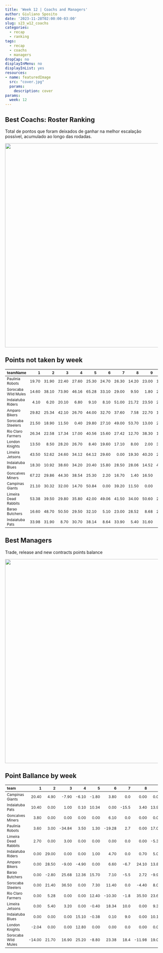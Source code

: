 ```yaml
---
title: 'Week 12 | Coachs and Managers'
author: Giuliano Sposito
date: '2023-11-28T02:00:00-03:00'
slug: s23_w12_coachs
categories:
  - recap
  - ranking
tags:
  - recap
  - coachs
  - managers
dropCap: no
displayInMenu: no
displayInList: yes
resources:
- name: featuredImage
  src: "cover.jpg"
  params:
    description: cover
params:
  week: 12
---
```

<script src="{{< blogdown/postref >}}index_files/kePrint/kePrint.js"></script>
<link href="{{< blogdown/postref >}}index_files/lightable/lightable.css" rel="stylesheet" />
<script src="{{< blogdown/postref >}}index_files/kePrint/kePrint.js"></script>
<link href="{{< blogdown/postref >}}index_files/lightable/lightable.css" rel="stylesheet" />

<!--more-->



## Best Coachs: Roster Ranking

Total de pontos que foram deixados de ganhar na melhor escalação possível, acumulado ao longo das rodadas.

<img src="{{< blogdown/postref >}}index_files/figure-html/bestCoachChart-1.png" width="672" />

## Points not taken by week

<table class="table" style="font-size: 12px; margin-left: auto; margin-right: auto;">
 <thead>
  <tr>
   <th style="text-align:left;"> teamName </th>
   <th style="text-align:right;"> 1 </th>
   <th style="text-align:right;"> 2 </th>
   <th style="text-align:right;"> 3 </th>
   <th style="text-align:right;"> 4 </th>
   <th style="text-align:right;"> 5 </th>
   <th style="text-align:right;"> 6 </th>
   <th style="text-align:right;"> 7 </th>
   <th style="text-align:right;"> 8 </th>
   <th style="text-align:right;"> 9 </th>
   <th style="text-align:right;"> 10 </th>
   <th style="text-align:right;"> 11 </th>
   <th style="text-align:right;"> 12 </th>
  </tr>
 </thead>
<tbody>
  <tr>
   <td style="text-align:left;"> Paulinia Robots </td>
   <td style="text-align:right;"> 19.70 </td>
   <td style="text-align:right;"> 31.90 </td>
   <td style="text-align:right;"> 22.40 </td>
   <td style="text-align:right;"> 27.60 </td>
   <td style="text-align:right;"> 25.30 </td>
   <td style="text-align:right;"> 24.70 </td>
   <td style="text-align:right;"> 26.30 </td>
   <td style="text-align:right;"> 14.20 </td>
   <td style="text-align:right;"> 23.00 </td>
   <td style="text-align:right;"> 19.70 </td>
   <td style="text-align:right;"> 10.60 </td>
   <td style="text-align:right;"> 24.90 </td>
  </tr>
  <tr>
   <td style="text-align:left;"> Sorocaba Wild Mules </td>
   <td style="text-align:right;"> 14.60 </td>
   <td style="text-align:right;"> 38.10 </td>
   <td style="text-align:right;"> 73.90 </td>
   <td style="text-align:right;"> 46.16 </td>
   <td style="text-align:right;"> 65.28 </td>
   <td style="text-align:right;"> 33.10 </td>
   <td style="text-align:right;"> 29.00 </td>
   <td style="text-align:right;"> 9.50 </td>
   <td style="text-align:right;"> 1.80 </td>
   <td style="text-align:right;"> 23.10 </td>
   <td style="text-align:right;"> 28.30 </td>
   <td style="text-align:right;"> 4.50 </td>
  </tr>
  <tr>
   <td style="text-align:left;"> Indaiatuba Riders </td>
   <td style="text-align:right;"> 4.10 </td>
   <td style="text-align:right;"> 6.20 </td>
   <td style="text-align:right;"> 20.10 </td>
   <td style="text-align:right;"> 6.80 </td>
   <td style="text-align:right;"> 9.10 </td>
   <td style="text-align:right;"> 8.10 </td>
   <td style="text-align:right;"> 51.00 </td>
   <td style="text-align:right;"> 21.72 </td>
   <td style="text-align:right;"> 23.50 </td>
   <td style="text-align:right;"> 22.36 </td>
   <td style="text-align:right;"> 15.60 </td>
   <td style="text-align:right;"> 5.20 </td>
  </tr>
  <tr>
   <td style="text-align:left;"> Amparo Bikers </td>
   <td style="text-align:right;"> 29.82 </td>
   <td style="text-align:right;"> 25.34 </td>
   <td style="text-align:right;"> 42.10 </td>
   <td style="text-align:right;"> 26.70 </td>
   <td style="text-align:right;"> 44.00 </td>
   <td style="text-align:right;"> 32.70 </td>
   <td style="text-align:right;"> 37.60 </td>
   <td style="text-align:right;"> 7.58 </td>
   <td style="text-align:right;"> 22.70 </td>
   <td style="text-align:right;"> 15.14 </td>
   <td style="text-align:right;"> 25.80 </td>
   <td style="text-align:right;"> 51.10 </td>
  </tr>
  <tr>
   <td style="text-align:left;"> Sorocaba Steelers </td>
   <td style="text-align:right;"> 21.50 </td>
   <td style="text-align:right;"> 18.90 </td>
   <td style="text-align:right;"> 11.50 </td>
   <td style="text-align:right;"> 0.40 </td>
   <td style="text-align:right;"> 29.80 </td>
   <td style="text-align:right;"> 27.10 </td>
   <td style="text-align:right;"> 49.00 </td>
   <td style="text-align:right;"> 53.70 </td>
   <td style="text-align:right;"> 13.00 </td>
   <td style="text-align:right;"> 20.80 </td>
   <td style="text-align:right;"> 27.32 </td>
   <td style="text-align:right;"> 0.90 </td>
  </tr>
  <tr>
   <td style="text-align:left;"> Rio Claro Farmers </td>
   <td style="text-align:right;"> 26.34 </td>
   <td style="text-align:right;"> 22.58 </td>
   <td style="text-align:right;"> 17.34 </td>
   <td style="text-align:right;"> 17.00 </td>
   <td style="text-align:right;"> 40.56 </td>
   <td style="text-align:right;"> 15.60 </td>
   <td style="text-align:right;"> 27.42 </td>
   <td style="text-align:right;"> 12.70 </td>
   <td style="text-align:right;"> 38.30 </td>
   <td style="text-align:right;"> 12.10 </td>
   <td style="text-align:right;"> 21.90 </td>
   <td style="text-align:right;"> 12.00 </td>
  </tr>
  <tr>
   <td style="text-align:left;"> London Knights </td>
   <td style="text-align:right;"> 13.50 </td>
   <td style="text-align:right;"> 8.50 </td>
   <td style="text-align:right;"> 28.20 </td>
   <td style="text-align:right;"> 26.70 </td>
   <td style="text-align:right;"> 8.40 </td>
   <td style="text-align:right;"> 19.60 </td>
   <td style="text-align:right;"> 17.10 </td>
   <td style="text-align:right;"> 8.00 </td>
   <td style="text-align:right;"> 2.00 </td>
   <td style="text-align:right;"> 33.50 </td>
   <td style="text-align:right;"> 0.00 </td>
   <td style="text-align:right;"> 26.10 </td>
  </tr>
  <tr>
   <td style="text-align:left;"> Limeira Jetsons </td>
   <td style="text-align:right;"> 43.50 </td>
   <td style="text-align:right;"> 52.62 </td>
   <td style="text-align:right;"> 24.60 </td>
   <td style="text-align:right;"> 34.12 </td>
   <td style="text-align:right;"> 64.12 </td>
   <td style="text-align:right;"> 29.60 </td>
   <td style="text-align:right;"> 0.00 </td>
   <td style="text-align:right;"> 19.30 </td>
   <td style="text-align:right;"> 40.20 </td>
   <td style="text-align:right;"> 22.78 </td>
   <td style="text-align:right;"> 3.40 </td>
   <td style="text-align:right;"> 20.00 </td>
  </tr>
  <tr>
   <td style="text-align:left;"> Indaiatuba Blues </td>
   <td style="text-align:right;"> 18.30 </td>
   <td style="text-align:right;"> 10.92 </td>
   <td style="text-align:right;"> 38.60 </td>
   <td style="text-align:right;"> 34.20 </td>
   <td style="text-align:right;"> 20.40 </td>
   <td style="text-align:right;"> 15.80 </td>
   <td style="text-align:right;"> 28.50 </td>
   <td style="text-align:right;"> 28.06 </td>
   <td style="text-align:right;"> 14.52 </td>
   <td style="text-align:right;"> 45.40 </td>
   <td style="text-align:right;"> 11.20 </td>
   <td style="text-align:right;"> 23.34 </td>
  </tr>
  <tr>
   <td style="text-align:left;"> Goncalves Miners </td>
   <td style="text-align:right;"> 67.22 </td>
   <td style="text-align:right;"> 29.86 </td>
   <td style="text-align:right;"> 44.30 </td>
   <td style="text-align:right;"> 38.54 </td>
   <td style="text-align:right;"> 25.30 </td>
   <td style="text-align:right;"> 2.20 </td>
   <td style="text-align:right;"> 16.70 </td>
   <td style="text-align:right;"> 1.40 </td>
   <td style="text-align:right;"> 16.50 </td>
   <td style="text-align:right;"> 1.00 </td>
   <td style="text-align:right;"> 15.44 </td>
   <td style="text-align:right;"> 49.92 </td>
  </tr>
  <tr>
   <td style="text-align:left;"> Campinas Giants </td>
   <td style="text-align:right;"> 21.10 </td>
   <td style="text-align:right;"> 30.32 </td>
   <td style="text-align:right;"> 32.00 </td>
   <td style="text-align:right;"> 14.70 </td>
   <td style="text-align:right;"> 50.84 </td>
   <td style="text-align:right;"> 0.00 </td>
   <td style="text-align:right;"> 39.20 </td>
   <td style="text-align:right;"> 11.50 </td>
   <td style="text-align:right;"> 0.00 </td>
   <td style="text-align:right;"> 4.20 </td>
   <td style="text-align:right;"> 16.90 </td>
   <td style="text-align:right;"> 15.08 </td>
  </tr>
  <tr>
   <td style="text-align:left;"> Limeira Dead Rabbits </td>
   <td style="text-align:right;"> 53.38 </td>
   <td style="text-align:right;"> 39.50 </td>
   <td style="text-align:right;"> 29.80 </td>
   <td style="text-align:right;"> 35.80 </td>
   <td style="text-align:right;"> 42.00 </td>
   <td style="text-align:right;"> 49.06 </td>
   <td style="text-align:right;"> 41.50 </td>
   <td style="text-align:right;"> 34.00 </td>
   <td style="text-align:right;"> 50.60 </td>
   <td style="text-align:right;"> 27.74 </td>
   <td style="text-align:right;"> 48.70 </td>
   <td style="text-align:right;"> 45.80 </td>
  </tr>
  <tr>
   <td style="text-align:left;"> Barao Butchers </td>
   <td style="text-align:right;"> 16.60 </td>
   <td style="text-align:right;"> 48.70 </td>
   <td style="text-align:right;"> 50.50 </td>
   <td style="text-align:right;"> 29.50 </td>
   <td style="text-align:right;"> 32.10 </td>
   <td style="text-align:right;"> 5.10 </td>
   <td style="text-align:right;"> 23.00 </td>
   <td style="text-align:right;"> 28.52 </td>
   <td style="text-align:right;"> 8.68 </td>
   <td style="text-align:right;"> 24.50 </td>
   <td style="text-align:right;"> 32.90 </td>
   <td style="text-align:right;"> 42.20 </td>
  </tr>
  <tr>
   <td style="text-align:left;"> Indaiatuba Pats </td>
   <td style="text-align:right;"> 33.98 </td>
   <td style="text-align:right;"> 31.90 </td>
   <td style="text-align:right;"> 8.70 </td>
   <td style="text-align:right;"> 30.70 </td>
   <td style="text-align:right;"> 38.14 </td>
   <td style="text-align:right;"> 8.64 </td>
   <td style="text-align:right;"> 33.90 </td>
   <td style="text-align:right;"> 5.40 </td>
   <td style="text-align:right;"> 31.60 </td>
   <td style="text-align:right;"> 1.60 </td>
   <td style="text-align:right;"> 8.20 </td>
   <td style="text-align:right;"> 18.86 </td>
  </tr>
</tbody>
</table>

## Best Managers

Trade, release and new contracts points balance

<img src="{{< blogdown/postref >}}index_files/figure-html/bestManagerChart-1.png" width="672" />


## Point Ballance by week

<table class="table" style="font-size: 12px; margin-left: auto; margin-right: auto;">
 <thead>
  <tr>
   <th style="text-align:left;"> team </th>
   <th style="text-align:right;"> 1 </th>
   <th style="text-align:right;"> 2 </th>
   <th style="text-align:right;"> 3 </th>
   <th style="text-align:right;"> 4 </th>
   <th style="text-align:right;"> 5 </th>
   <th style="text-align:right;"> 6 </th>
   <th style="text-align:right;"> 7 </th>
   <th style="text-align:right;"> 8 </th>
   <th style="text-align:right;"> 9 </th>
   <th style="text-align:right;"> 10 </th>
   <th style="text-align:right;"> 11 </th>
   <th style="text-align:right;"> 12 </th>
  </tr>
 </thead>
<tbody>
  <tr>
   <td style="text-align:left;"> Campinas Giants </td>
   <td style="text-align:right;"> 20.40 </td>
   <td style="text-align:right;"> 4.90 </td>
   <td style="text-align:right;"> -7.90 </td>
   <td style="text-align:right;"> -6.10 </td>
   <td style="text-align:right;"> -1.80 </td>
   <td style="text-align:right;"> 3.80 </td>
   <td style="text-align:right;"> 0.0 </td>
   <td style="text-align:right;"> 0.00 </td>
   <td style="text-align:right;"> 0.00 </td>
   <td style="text-align:right;"> 0.00 </td>
   <td style="text-align:right;"> 1.80 </td>
   <td style="text-align:right;"> 0.7 </td>
  </tr>
  <tr>
   <td style="text-align:left;"> Indaiatuba Pats </td>
   <td style="text-align:right;"> 10.40 </td>
   <td style="text-align:right;"> 0.00 </td>
   <td style="text-align:right;"> 1.00 </td>
   <td style="text-align:right;"> 0.10 </td>
   <td style="text-align:right;"> 10.34 </td>
   <td style="text-align:right;"> 0.00 </td>
   <td style="text-align:right;"> -15.5 </td>
   <td style="text-align:right;"> 3.40 </td>
   <td style="text-align:right;"> 13.90 </td>
   <td style="text-align:right;"> 18.60 </td>
   <td style="text-align:right;"> -4.00 </td>
   <td style="text-align:right;"> 0.0 </td>
  </tr>
  <tr>
   <td style="text-align:left;"> Goncalves Miners </td>
   <td style="text-align:right;"> 3.80 </td>
   <td style="text-align:right;"> 0.00 </td>
   <td style="text-align:right;"> 0.00 </td>
   <td style="text-align:right;"> 0.00 </td>
   <td style="text-align:right;"> 0.00 </td>
   <td style="text-align:right;"> 6.10 </td>
   <td style="text-align:right;"> 0.0 </td>
   <td style="text-align:right;"> 0.00 </td>
   <td style="text-align:right;"> 0.00 </td>
   <td style="text-align:right;"> 0.00 </td>
   <td style="text-align:right;"> -4.60 </td>
   <td style="text-align:right;"> 0.0 </td>
  </tr>
  <tr>
   <td style="text-align:left;"> Paulinia Robots </td>
   <td style="text-align:right;"> 3.60 </td>
   <td style="text-align:right;"> 3.00 </td>
   <td style="text-align:right;"> -34.84 </td>
   <td style="text-align:right;"> 3.50 </td>
   <td style="text-align:right;"> 1.30 </td>
   <td style="text-align:right;"> -19.28 </td>
   <td style="text-align:right;"> 2.7 </td>
   <td style="text-align:right;"> 0.00 </td>
   <td style="text-align:right;"> 17.02 </td>
   <td style="text-align:right;"> 11.00 </td>
   <td style="text-align:right;"> 12.00 </td>
   <td style="text-align:right;"> -5.7 </td>
  </tr>
  <tr>
   <td style="text-align:left;"> Limeira Dead Rabbits </td>
   <td style="text-align:right;"> 2.70 </td>
   <td style="text-align:right;"> 0.00 </td>
   <td style="text-align:right;"> 3.00 </td>
   <td style="text-align:right;"> 0.00 </td>
   <td style="text-align:right;"> 0.00 </td>
   <td style="text-align:right;"> 0.00 </td>
   <td style="text-align:right;"> 0.0 </td>
   <td style="text-align:right;"> 0.00 </td>
   <td style="text-align:right;"> -5.30 </td>
   <td style="text-align:right;"> 0.00 </td>
   <td style="text-align:right;"> 0.00 </td>
   <td style="text-align:right;"> 0.0 </td>
  </tr>
  <tr>
   <td style="text-align:left;"> Indaiatuba Riders </td>
   <td style="text-align:right;"> 0.00 </td>
   <td style="text-align:right;"> 29.00 </td>
   <td style="text-align:right;"> 0.00 </td>
   <td style="text-align:right;"> 0.00 </td>
   <td style="text-align:right;"> 1.00 </td>
   <td style="text-align:right;"> 4.70 </td>
   <td style="text-align:right;"> 0.0 </td>
   <td style="text-align:right;"> 0.70 </td>
   <td style="text-align:right;"> 5.00 </td>
   <td style="text-align:right;"> 5.66 </td>
   <td style="text-align:right;"> 0.00 </td>
   <td style="text-align:right;"> 0.0 </td>
  </tr>
  <tr>
   <td style="text-align:left;"> Amparo Bikers </td>
   <td style="text-align:right;"> 0.00 </td>
   <td style="text-align:right;"> 28.50 </td>
   <td style="text-align:right;"> -9.00 </td>
   <td style="text-align:right;"> -4.90 </td>
   <td style="text-align:right;"> 0.00 </td>
   <td style="text-align:right;"> 6.60 </td>
   <td style="text-align:right;"> -6.7 </td>
   <td style="text-align:right;"> 24.10 </td>
   <td style="text-align:right;"> 13.80 </td>
   <td style="text-align:right;"> -8.00 </td>
   <td style="text-align:right;"> 7.30 </td>
   <td style="text-align:right;"> 1.3 </td>
  </tr>
  <tr>
   <td style="text-align:left;"> Barao Butchers </td>
   <td style="text-align:right;"> 0.00 </td>
   <td style="text-align:right;"> -2.80 </td>
   <td style="text-align:right;"> 25.68 </td>
   <td style="text-align:right;"> 12.36 </td>
   <td style="text-align:right;"> 15.70 </td>
   <td style="text-align:right;"> 7.10 </td>
   <td style="text-align:right;"> -5.5 </td>
   <td style="text-align:right;"> 2.72 </td>
   <td style="text-align:right;"> -9.90 </td>
   <td style="text-align:right;"> -2.10 </td>
   <td style="text-align:right;"> 0.00 </td>
   <td style="text-align:right;"> 0.0 </td>
  </tr>
  <tr>
   <td style="text-align:left;"> Sorocaba Steelers </td>
   <td style="text-align:right;"> 0.00 </td>
   <td style="text-align:right;"> 21.40 </td>
   <td style="text-align:right;"> 36.50 </td>
   <td style="text-align:right;"> 0.00 </td>
   <td style="text-align:right;"> 7.30 </td>
   <td style="text-align:right;"> 11.40 </td>
   <td style="text-align:right;"> 0.0 </td>
   <td style="text-align:right;"> -4.40 </td>
   <td style="text-align:right;"> 8.00 </td>
   <td style="text-align:right;"> 6.40 </td>
   <td style="text-align:right;"> 0.00 </td>
   <td style="text-align:right;"> 0.0 </td>
  </tr>
  <tr>
   <td style="text-align:left;"> Rio Claro Farmers </td>
   <td style="text-align:right;"> 0.00 </td>
   <td style="text-align:right;"> 5.28 </td>
   <td style="text-align:right;"> 0.00 </td>
   <td style="text-align:right;"> 0.00 </td>
   <td style="text-align:right;"> 12.40 </td>
   <td style="text-align:right;"> -10.30 </td>
   <td style="text-align:right;"> -1.8 </td>
   <td style="text-align:right;"> 35.50 </td>
   <td style="text-align:right;"> 23.60 </td>
   <td style="text-align:right;"> -15.30 </td>
   <td style="text-align:right;"> 27.54 </td>
   <td style="text-align:right;"> 0.0 </td>
  </tr>
  <tr>
   <td style="text-align:left;"> Limeira Jetsons </td>
   <td style="text-align:right;"> 0.00 </td>
   <td style="text-align:right;"> 5.40 </td>
   <td style="text-align:right;"> 3.20 </td>
   <td style="text-align:right;"> 0.00 </td>
   <td style="text-align:right;"> -0.40 </td>
   <td style="text-align:right;"> 18.34 </td>
   <td style="text-align:right;"> 10.0 </td>
   <td style="text-align:right;"> 0.00 </td>
   <td style="text-align:right;"> 9.30 </td>
   <td style="text-align:right;"> 0.00 </td>
   <td style="text-align:right;"> 10.00 </td>
   <td style="text-align:right;"> 0.0 </td>
  </tr>
  <tr>
   <td style="text-align:left;"> Indaiatuba Blues </td>
   <td style="text-align:right;"> 0.00 </td>
   <td style="text-align:right;"> 0.00 </td>
   <td style="text-align:right;"> 0.00 </td>
   <td style="text-align:right;"> 15.10 </td>
   <td style="text-align:right;"> -0.38 </td>
   <td style="text-align:right;"> 0.10 </td>
   <td style="text-align:right;"> 9.0 </td>
   <td style="text-align:right;"> 0.00 </td>
   <td style="text-align:right;"> 10.10 </td>
   <td style="text-align:right;"> 0.00 </td>
   <td style="text-align:right;"> 0.00 </td>
   <td style="text-align:right;"> 0.0 </td>
  </tr>
  <tr>
   <td style="text-align:left;"> London Knights </td>
   <td style="text-align:right;"> -2.04 </td>
   <td style="text-align:right;"> 0.00 </td>
   <td style="text-align:right;"> 0.00 </td>
   <td style="text-align:right;"> 12.80 </td>
   <td style="text-align:right;"> 0.00 </td>
   <td style="text-align:right;"> 0.00 </td>
   <td style="text-align:right;"> 0.0 </td>
   <td style="text-align:right;"> 0.00 </td>
   <td style="text-align:right;"> 0.00 </td>
   <td style="text-align:right;"> 0.00 </td>
   <td style="text-align:right;"> 5.22 </td>
   <td style="text-align:right;"> 0.0 </td>
  </tr>
  <tr>
   <td style="text-align:left;"> Sorocaba Wild Mules </td>
   <td style="text-align:right;"> -14.00 </td>
   <td style="text-align:right;"> 21.70 </td>
   <td style="text-align:right;"> 16.90 </td>
   <td style="text-align:right;"> 25.20 </td>
   <td style="text-align:right;"> -8.80 </td>
   <td style="text-align:right;"> 23.38 </td>
   <td style="text-align:right;"> 18.4 </td>
   <td style="text-align:right;"> -11.98 </td>
   <td style="text-align:right;"> 19.00 </td>
   <td style="text-align:right;"> 0.00 </td>
   <td style="text-align:right;"> 18.80 </td>
   <td style="text-align:right;"> 0.0 </td>
  </tr>
</tbody>
</table>
